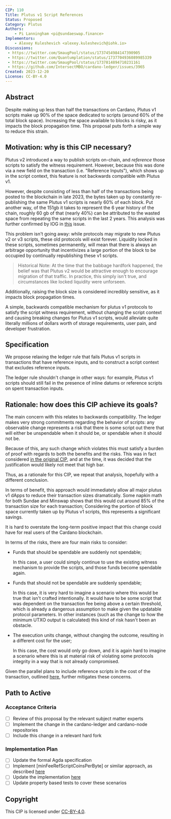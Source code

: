 ```yaml
---
CIP: 110
Title: Plutus v1 Script References
Status: Proposed
Category: Plutus
Authors:
    - Pi Lanningham <pi@sundaeswap.finance>
Implementors:
    - Alexey Kuleshevich <alexey.kuleshevich@iohk.io>
Discussions:
 - https://twitter.com/SmaugPool/status/1737454984147390905
 - https://twitter.com/Quantumplation/status/1737704936089985339
 - https://twitter.com/SmaugPool/status/1737814894710231161
 - https://github.com/IntersectMBO/cardano-ledger/issues/3965
Created: 2023-12-20
License: CC-BY-4.0
---
```


## Abstract

Despite making up less than half the transactions on Cardano, Plutus v1 scripts make up 90% of the space dedicated to scripts (around 60% of the total block space). Increasing the space available to blocks is risky, as it impacts the block propagation time. This proposal puts forth a simple way to reduce this strain.

## Motivation: why is this CIP necessary?

Plutus v2 introduced a way to publish scripts on-chain, and *reference* those scripts to satisfy the witness requirement. However, because this was done via a new field on the transaction (i.e. "Reference Inputs"), which shows up in the script context, this feature is not backwards compatible with Plutus v1.

However, despite consisting of less than half of the transactions being posted to the blockchain in late 2023, the bytes taken up by constantly re-publishing the same Plutus v1 scripts is nearly 60% of each block. Put another way, of the 151gb it takes to represent the 6 year history of the chain, roughly 60 gb of that (nearly 40%) can be attributed to the wasted space from repeating the same scripts in the last 2 years. This analysis was further confirmed by IOG in [this](https://github.com/IntersectMBO/cardano-ledger/issues/3965) issue.

This problem isn't going away: while protocols may migrate to new Plutus v2 or v3 scripts, these old protocols will exist forever. Liquidity locked in these scripts, sometimes permanently, will mean that there is always an arbitrage opportunity that incentivizes a large portion of the block to be occupied by continually republishing these v1 scripts.

> Historical Note: At the time that the babbage hardfork happened, the belief was that Plutus v2 would be attractive enough to encourage migration of that traffic. In practice, this simply isn't true, and circumstances like locked liquidity were unforseen.

Additionally, raising the block size is considered incredibly sensitive, as it impacts block propagation times.

A simple, backwards compatible mechanism for plutus v1 protocols to satisfy the script witness requirement, without changing the script context and causing breaking changes for Plutus v1 scripts, would alleviate quite literally millions of dollars worth of storage requirements, user pain, and developer frustration.

## Specification

We propose relaxing the ledger rule that fails Plutus v1 scripts in transactions that have reference inputs, and to construct a script context that excludes reference inputs.

The ledger rule shouldn't change in other ways: for example, Plutus v1 scripts should still fail in the presence of inline datums or reference scripts on spent transaction inputs.

## Rationale: how does this CIP achieve its goals?

The main concern with this relates to backwards compatibility. The ledger makes very strong commitments regarding the behavior of scripts: any observable change represents a risk that there is some script out there that will either be unspendable when it should be, or spendable when it should not be.

Because of this, any such change which violates this must satisfy a burden of proof with regards to both the benefits and the risks. This was in fact considered [in the original CIP](https://github.com/cardano-foundation/CIPs/tree/master/CIP-0031#how-should-we-present-the-information-to-scripts), and at the time, it was decided that the justification would likely not meet that high bar.

Thus, as a rationale for this CIP, we repeat that analysis, hopefully with a different conclusion.

In terms of benefit, this approach would immediately allow all major plutus v1 dApps to reduce their transaction sizes dramatically. Some napkin math for both Sundae and Minswap shows that this would cut around 85% of the transaction size for each transaction; Considering the portion of block space currently taken up by Plutus v1 scripts, this represents a significant savings.

It is hard to overstate the long-term positive impact that this change could have for real users of the Cardano blockchain.

In terms of the risks, there are four main risks to consider:

 - Funds that should be spendable are suddenly not spendable;
 
   In this case, a user could simply continue to use the existing witness mechanism to provide the scripts, and those funds become spendable again.

 - Funds that should not be spendable are suddenly spendable;
 
   In this case, it is very hard to imagine a scenario where this would be true that isn't crafted intentionally. It would have to be some script that was dependent on the transaction fee being above a certain threshold, which is already a dangerous assumption to make given the updatable protocol parameters. In other instances (such as the change to how the minimum UTXO output is calculated) this kind of risk hasn't been an obstacle.

 - The execution units change, without changing the outcome, resulting in a different cost for the user;

   In this case, the cost would only go down, and it is again hard to imagine a scenario where this is at material risk of violating some protocols integrity in a way that is not already compromised.

Given the parallel plans to include reference scripts in the cost of the transaction, outlined [here](https://github.com/IntersectMBO/cardano-ledger/issues/3952), further mitigates these concerns.

## Path to Active

### Acceptance Criteria

- [ ] Review of this proposal by the relevant subject matter experts
- [ ] Implement the change in the cardano-ledger and cardano-node repositories
- [ ] Include this change in a relevant hard fork

### Implementation Plan

- [ ] Update the formal Agda specification
- [ ] Implement [minFeeRefScriptCoinsPerByte] or similar approach, as described [here](https://github.com/IntersectMBO/cardano-ledger/issues/3952)
- [ ] Update the implementation [here](https://github.com/IntersectMBO/cardano-ledger/blob/fdc366df654fc02b1668012342732d41eaa099fe/eras/babbage/impl/src/Cardano/Ledger/Babbage/TxInfo.hs#L94-L97)
 - [ ] Update property based tests to cover these scenarios

## Copyright

This CIP is licensed under [CC-BY-4.0](https://creativecommons.org/licenses/by/4.0/legalcode).
